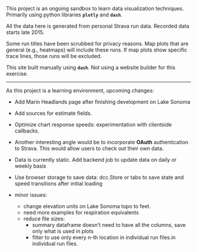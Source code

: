 This project is an ongoing sandbox to learn data visualization techniques. Primarily using python libraries **`plotly`** and **`dash`**.

All the data here is generated from personal Strava run data.  Recorded data starts late 2015.    

Some run titles have been scrubbed for privacy reasons. Map plots that are general (e.g., heatmaps) will include these runs. If map plots show specific trace lines, those runs will be excluded.

This site built manually using **``dash``**.  Not using a website builder for this exercise.


---
As this project is a learning environment, upcoming changes:

* Add Marin Headlands page after finishing development on Lake Sonoma

* Add sources for estimate fields.

* Optimize chart response speeds: experimentation with clientside callbacks.

* Another interesting angle would be to incorporate **OAuth** authentication to Strava. This would allow users to check out their own data.

* Data is currently static. Add backend job to update data on daily or weekly basis

* Use browser storage to save data: dcc.Store or tabs to save state and speed transitions after initial loading

* minor issues:
  * change elevation units on Lake Sonoma topo to feet.
  * need more examples for respiration equivalents
  * reduce file sizes:
    * summary dataframe doesn't need to have all the columns, save only what is used in plots
    * filter to use only every n-th location in individual run files.in individual run files.
  